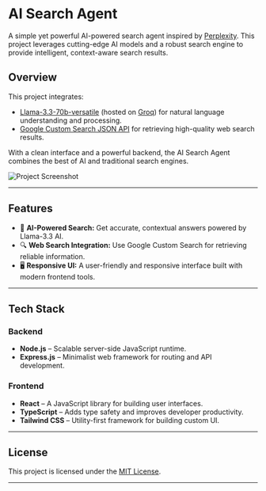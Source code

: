 # **AI Search Agent**  

A simple yet powerful AI-powered search agent inspired by [Perplexity](https://perplexity.ai). This project leverages cutting-edge AI models and a robust search engine to provide intelligent, context-aware search results.  

## **Overview**  

This project integrates:  
- [Llama-3.3-70b-versatile](https://github.com/meta-llama/llama-models/blob/main/models/llama3_3/MODEL_CARD.md) (hosted on [Groq](https://console.groq.com/docs/models)) for natural language understanding and processing.  
- [Google Custom Search JSON API](https://developers.google.com/custom-search/v1/overview) for retrieving high-quality web search results.  

With a clean interface and a powerful backend, the AI Search Agent combines the best of AI and traditional search engines.  

![Project Screenshot](#) 

---  

## **Features**  

- 🌟 **AI-Powered Search:** Get accurate, contextual answers powered by Llama-3.3 AI.  
- 🔍 **Web Search Integration:** Use Google Custom Search for retrieving reliable information.  
- 🖥️ **Responsive UI:** A user-friendly and responsive interface built with modern frontend tools.  

---

## **Tech Stack**  

### **Backend**  
- **Node.js** – Scalable server-side JavaScript runtime.  
- **Express.js** – Minimalist web framework for routing and API development.  

### **Frontend**  
- **React** – A JavaScript library for building user interfaces.  
- **TypeScript** – Adds type safety and improves developer productivity.  
- **Tailwind CSS** – Utility-first framework for building custom UI.  

---  
  
## **License**  

This project is licensed under the [MIT License](LICENSE).  

---  
